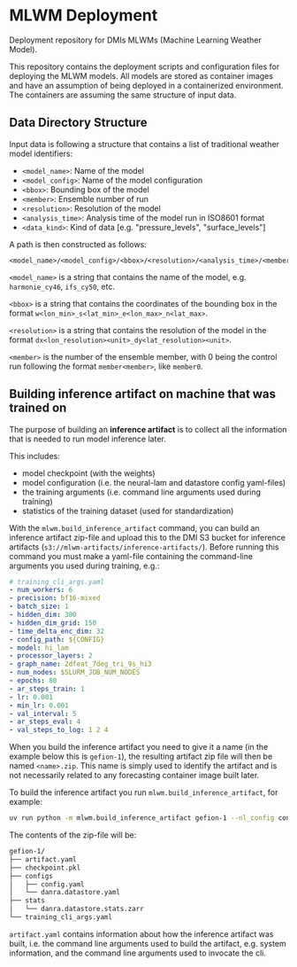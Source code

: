 # MLWM Deployment
Deployment repository for DMIs MLWMs (Machine Learning Weather Model).

This repository contains the deployment scripts and configuration files for deploying the MLWM models. All models are stored as container images and have an assumption of being deployed in a containerized environment. The containers are assuming the same structure of input data.

## Data Directory Structure
Input data is following a structure that contains a list of traditional weather model identifiers:

- `<model_name>`: Name of the model
- `<model_config>`: Name of the model configuration
- `<bbox>`: Bounding box of the model
- `<member>`: Ensemble number of run
- `<resolution>`: Resolution of the model
- `<analysis_time>`: Analysis time of the model run in ISO8601 format
- `<data_kind>`: Kind of data [e.g. "pressure_levels", "surface_levels"]

A path is then constructed as follows:
```
<model_name>/<model_config>/<bbox>/<resolution>/<analysis_time>/<member>/<data_kind>.zarr
```
`<model_name>` is a string that contains the name of the model, e.g. `harmonie_cy46`, `ifs_cy50`, etc.

`<bbox>` is a string that contains the coordinates of the bounding box in the format `w<lon_min>_s<lat_min>_e<lon_max>_n<lat_max>`.

`<resolution>` is a string that contains the resolution of the model in the format `dx<lon_resolution><unit>_dy<lat_resolution><unit>`.

`<member>` is the number of the ensemble member, with 0 being the control run following the format `member<member>`, like `member0`.


## Building inference artifact on machine that was trained on

The purpose of building an **inference artifact** is to collect all the information that is needed to run model inference later.

This includes:

- model checkpoint (with the weights)
- model configuration (i.e. the neural-lam and datastore config yaml-files)
- the training arguments (i.e. command line arguments used during training)
- statistics of the training dataset (used for standardization)

With the `mlwm.build_inference_artifact` command, you can build an inference artifact zip-file and upload this to the DMI S3 bucket for inference artifacts (`s3://mlwm-artifacts/inference-artifacts/`). Before running this command you must make a yaml-file containing the command-line arguments you used during training, e.g.:

```yaml
# training_cli_args.yaml
- num_workers: 6
- precision: bf16-mixed
- batch_size: 1
- hidden_dim: 300
- hidden_dim_grid: 150
- time_delta_enc_dim: 32
- config_path: ${CONFIG}
- model: hi_lam
- processor_layers: 2
- graph_name: 2dfeat_7deg_tri_9s_hi3
- num_nodes: $SLURM_JOB_NUM_NODES
- epochs: 80
- ar_steps_train: 1
- lr: 0.001
- min_lr: 0.001
- val_interval: 5
- ar_steps_eval: 4
- val_steps_to_log: 1 2 4
```

When you build the inference artifact you need to give it a name (in the example below this is `gefion-1`), the resulting artifact zip file will then be named `<name>.zip`. This name is simply used to identify the artifact and is not necessarily related to any forecasting container image built later.

To build the inference artifact you run `mlwm.build_inference_artifact`, for example:

```bash
uv run python -m mlwm.build_inference_artifact gefion-1 --nl_config config.yaml --checkpoint train-graph_lam-4x2-01_24_14-5078/min_val_loss.ckp
```

The contents of the zip-file will be:

```bash
gefion-1/
├── artifact.yaml
├── checkpoint.pkl
├── configs
│   ├── config.yaml
│   └── danra.datastore.yaml
├── stats
│   └── danra.datastore.stats.zarr
└── training_cli_args.yaml
```

`artifact.yaml` contains information about how the inference artifact was built, i.e. the command line arguments used to build the artifact, e.g. system information, and the command line arguments used to invocate the cli.
